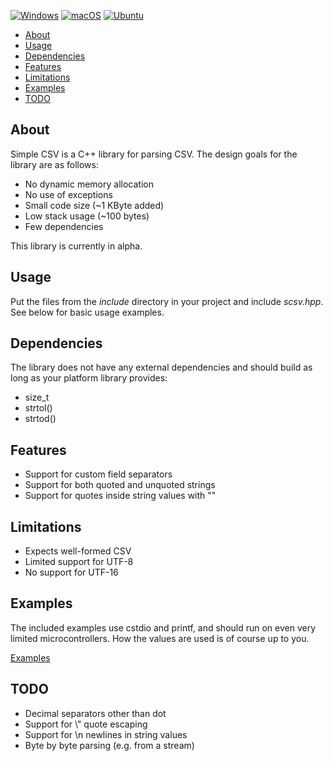 [![Windows](https://github.com/desktopman/simple-csv/workflows/Windows/badge.svg)](https://github.com/desktopman/simple-csv/actions?query=workflow%3AWindows)
[![macOS](https://github.com/desktopman/simple-csv/workflows/macOS/badge.svg)](https://github.com/desktopman/simple-csv/actions?query=workflow%3AmacOS)
[![Ubuntu](https://github.com/desktopman/simple-csv/workflows/Ubuntu/badge.svg)](https://github.com/desktopman/simple-csv/actions?query=workflow%3AUbuntu)

- [About](#about)
- [Usage](#usage)
- [Dependencies](#dependencies)
- [Features](#features)
- [Limitations](#limitations)
- [Examples](#examples)
- [TODO](#todo)

## About

Simple CSV is a C++ library for parsing CSV. The design goals for the library are as follows:

* No dynamic memory allocation
* No use of exceptions
* Small code size (~1 KByte added)
* Low stack usage (~100 bytes)
* Few dependencies

This library is currently in alpha.

## Usage

Put the files from the _include_ directory in your project and include _scsv.hpp_. See below for basic usage examples.

## Dependencies

The library does not have any external dependencies and should build as long as your platform library provides:

* size_t
* strtol()
* strtod()

## Features

* Support for custom field separators
* Support for both quoted and unquoted strings
* Support for quotes inside string values with ""

## Limitations

* Expects well-formed CSV
* Limited support for UTF-8
* No support for UTF-16

## Examples

The included examples use cstdio and printf, and should run on even very limited microcontrollers. How the values are
used is of course up to you.

[Examples](/examples)

## TODO

* Decimal separators other than dot
* Support for \\" quote escaping
* Support for \\n newlines in string values
* Byte by byte parsing (e.g. from a stream)
